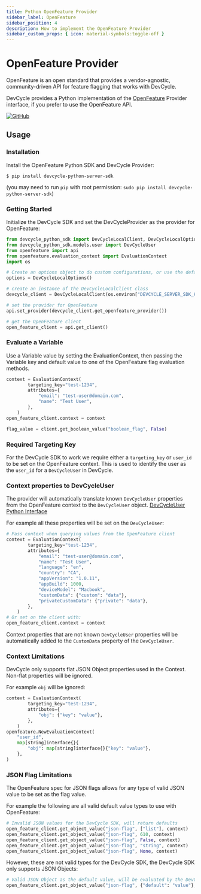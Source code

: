 ```yaml
---
title: Python OpenFeature Provider
sidebar_label: OpenFeature
sidebar_position: 4
description: How to implement the OpenFeature Provider
sidebar_custom_props: { icon: material-symbols:toggle-off }
---
```


# OpenFeature Provider

OpenFeature is an open standard that provides a vendor-agnostic, community-driven API for feature flagging that works with DevCycle.

DevCycle provides a Python implementation of the [OpenFeature](https://openfeature.dev/) Provider interface, if you prefer to use the OpenFeature API.

[![GitHub](https://img.shields.io/github/stars/devcyclehq/python-server-sdk.svg?style=social&label=Star&maxAge=2592000)](https://github.com/DevCycleHQ/python-server-sdk)

## Usage

### Installation
[//]: # (wizard-install-start)

Install the OpenFeature Python SDK and DevCycle Provider:

```shell-session
$ pip install devcycle-python-server-sdk
```

(you may need to run `pip` with root permission: `sudo pip install devcycle-python-server-sdk`)

[//]: # (wizard-install-end)

### Getting Started
[//]: # (wizard-initialize-start)

Initialize the DevCycle SDK and set the DevCycleProvider as the provider for OpenFeature:

```python
from devcycle_python_sdk import DevCycleLocalClient, DevCycleLocalOptions
from devcycle_python_sdk.models.user import DevCycleUser
from openfeature import api
from openfeature.evaluation_context import EvaluationContext
import os

# Create an options object to do custom configurations, or use the defaults
options = DevCycleLocalOptions()

# create an instance of the DevCycleLocalClient class
devcycle_client = DevCycleLocalClient(os.environ["DEVCYCLE_SERVER_SDK_KEY"], options)

# set the provider for OpenFeature
api.set_provider(devcycle_client.get_openfeature_provider())

# get the OpenFeature client
open_feature_client = api.get_client()
```
[//]: # (wizard-initialize-end)

### Evaluate a Variable
Use a Variable value by setting the EvaluationContext, then passing the Variable key and default value to one of the OpenFeature flag evaluation methods.

[//]: # (wizard-evaluate-start)

```python
context = EvaluationContext(
        targeting_key="test-1234",
        attributes={
            "email": "test-user@domain.com",
            "name": "Test User",
        },
    )
open_feature_client.context = context

flag_value = client.get_boolean_value("boolean_flag", False)
```
[//]: # (wizard-evaluate-end)

### Required Targeting Key

For the DevCycle SDK to work we require either a `targeting_key` or `user_id` to be set on the OpenFeature context.
This is used to identify the user as the `user_id` for a `DevCycleUser` in DevCycle.

### Context properties to DevCycleUser

The provider will automatically translate known `DevCycleUser` properties from the OpenFeature context to the `DevCycleUser` object.
[DevCycleUser Python Interface](https://github.com/DevCycleHQ/python-server-sdk/blob/main/devcycle_python_sdk/models/user.py)

For example all these properties will be set on the `DevCycleUser`:

```python
# Pass context when querying values from the OpenFeature client
context = EvaluationContext(
        targeting_key="test-1234",
        attributes={
            "email": "test-user@domain.com",
            "name": "Test User",
            "language": "en",
            "country": "CA",
            "appVersion": "1.0.11",
            "appBuild": 1000,
			"deviceModel": "Macbook",
            "customData": {"custom": "data"},
            "privateCustomData": {"private": "data"},
        },
    )
# Or set on the client with:
open_feature_client.context = context
```

Context properties that are not known `DevCycleUser` properties will be automatically
added to the `CustomData` property of the `DevCycleUser`.

### Context Limitations

DevCycle only supports flat JSON Object properties used in the Context. Non-flat properties will be ignored.

For example `obj` will be ignored:

```python
context = EvaluationContext(
        targeting_key="test-1234",
        attributes={
            "obj": {"key": "value"},
        },
    )
openfeature.NewEvaluationContext(
    "user_id",
    map[string]interface{}{
        "obj": map[string]interface{}{"key": "value"},
    },
)
```

### JSON Flag Limitations

The OpenFeature spec for JSON flags allows for any type of valid JSON value to be set as the flag value.

For example the following are all valid default value types to use with OpenFeature:

```python
# Invalid JSON values for the DevCycle SDK, will return defaults
open_feature_client.get_object_value("json-flag", ["list"], context)
open_feature_client.get_object_value("json-flag", 610, context)
open_feature_client.get_object_value("json-flag", False, context)
open_feature_client.get_object_value("json-flag", "string", context)
open_feature_client.get_object_value("json-flag", None, context)
```

However, these are not valid types for the DevCycle SDK, the DevCycle SDK only supports JSON Objects:

```python
# Valid JSON Object as the default value, will be evaluated by the DevCycle SDK
open_feature_client.get_object_value("json-flag", {"default": "value"}, context)
```
